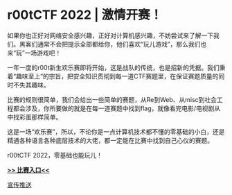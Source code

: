 # r00tCTF 2022 | 激情开赛！

如果你也正好对网络安全感兴趣，正好对计算机感兴趣，不妨尝试来了解一下我们。黑客们通常不会把提示全部都给你，他们喜欢“玩儿游戏”，那么我们也来“玩”一场游戏吧！

一年一度的r00t新生欢乐赛即将开始，这是战队的传统，也是招新的凭据。我们秉着“趣味至上”的宗旨，把安全知识贯彻到每一道CTF赛题里，在保证赛题质量的同时不失其趣味。

比赛的规则很简单，我们会给出一些简单的赛题，从Re到Web、从misc到社会工程都会涉及，你所要做的就是在每一道赛题中找到flag，就像看完电影/电视剧从中找彩蛋那样简单。

这是一场“欢乐赛”，所以，不论你是一点计算机技术都不懂的零基础的小白，还是精通各种语言各种底层技术的大佬，都一定能在比赛中找到自己心仪的赛题。

r00tCTF 2022，零基础也能玩儿！

**[>> 比赛入口<<](http://81.69.243.226:4000/)**

[宣传推送](https://mp.weixin.qq.com/s?__biz=MjM5MzAwMjA3MQ==&mid=2649932868&idx=1&sn=908c25db70cdf99f3a36e9aebaac5354&chksm=be9bc37c89ec4a6a376e0ebe7d49ea41aaaff17cb1721e8c8187252c91bde0683db79d7b387f&mpshare=1&scene=23&srcid=0426c1KZikw1ev0Hxs6qH3SQ&sharer_sharetime=1650938292063&sharer_shareid=9d103bc3b0835ee14652fcb809055caf#rd)


